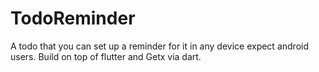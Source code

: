 # TodoReminder
A todo that you can set up a reminder for it in any device expect android users. Build on top of flutter and Getx via dart.
